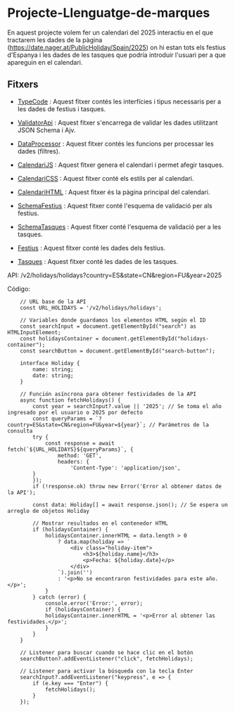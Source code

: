 # Projecte-Llenguatge-de-marques

En aquest projecte volem fer un calendari del 2025 interactiu en el que tractarem les dades de la pàgina (https://date.nager.at/PublicHoliday/Spain/2025) on hi estan tots els festius d'Espanya i les dades de les tasques que podría introduir l'usuari per a que apareguin en el calendari.

## Fitxers

- [TypeCode](TypeScript/TypeCode.ts) : Aquest fitxer contés les interfícies i tipus necessaris per a les dades de festius i tasques.

- [ValidatorApi](TypeScript/ValidatorApi.ts) : Aquest fitxer s'encarrega de validar les dades utilitzant JSON Schema i Ajv.

- [DataProcessor](TypeScript/DataProcessor.ts) : Aquest fitxer contés les funcions per processar les dades (filtres).

- [CalendariJS](Pàgina/calendari.js) : Aquest fitxer genera el calendari i permet afegir tasques.

- [CalendariCSS](Pàgina/calendari.css) : Aquest fitxer conté els estils per al calendari.

- [CalendariHTML](Pàgina/Calendar.html) : Aquest fitxer és la pàgina principal del calendari.

- [SchemaFestius](Json/SchemaFestius.json) : Aquest fitxer conté l'esquema de validació per als festius.

- [SchemaTasques](Json/schemaTasques.json) : Aquest fitxer conté l'esquema de validació per a les tasques.

- [Festius](Json/csvjson.json) : Aquest fitxer conté les dades dels festius.

- [Tasques](Json/tasques.json) : Aquest fitxer conté les dades de les tasques.

API: /v2/holidays/holidays?country=ES&state=CN&region=FU&year=2025 


Código:

        // URL base de la API
        const URL_HOLIDAYS = '/v2/holidays/holidays';

        // Variables donde guardamos los elementos HTML según el ID
        const searchInput = document.getElementById("search") as HTMLInputElement;
        const holidaysContainer = document.getElementById("holidays-container");
        const searchButton = document.getElementById("search-button");

        interface Holiday {
            name: string;
            date: string;
        }

        // Función asíncrona para obtener festividades de la API
        async function fetchHolidays() {
            const year = searchInput?.value || '2025'; // Se toma el año ingresado por el usuario o 2025 por defecto
            const queryParams = `?country=ES&state=CN&region=FU&year=${year}`; // Parámetros de la consulta
            try {
                const response = await fetch(`${URL_HOLIDAYS}${queryParams}`, {
                    method: 'GET',
                    headers: {
                        'Content-Type': 'application/json',
            }
            });
            if (!response.ok) throw new Error('Error al obtener datos de la API');
    
            const data: Holiday[] = await response.json(); // Se espera un arreglo de objetos Holiday

            // Mostrar resultados en el contenedor HTML
            if (holidaysContainer) {
                holidaysContainer.innerHTML = data.length > 0
                    ? data.map(holiday => `
                        <div class="holiday-item">
                            <h3>${holiday.name}</h3>
                            <p>Fecha: ${holiday.date}</p>
                        </div>
                    `).join('')
                    : '<p>No se encontraron festividades para este año.</p>';
                }
            } catch (error) {
                console.error('Error:', error);
                if (holidaysContainer) {
                holidaysContainer.innerHTML = '<p>Error al obtener las festividades.</p>';
                }
            }
        }

        // Listener para buscar cuando se hace clic en el botón
        searchButton?.addEventListener("click", fetchHolidays);

        // Listener para activar la búsqueda con la tecla Enter
        searchInput?.addEventListener("keypress", e => {
            if (e.key === "Enter") {
                fetchHolidays();
            }
        });
